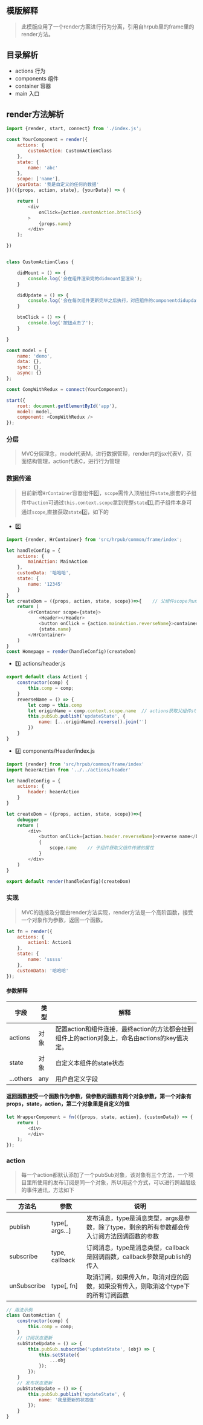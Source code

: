## 模版解释

> 此模版应用了一个render方案进行行为分离，引用自hrpub里的frame里的render方法。

## 目录解析

- actions 行为
- components 组件
- container 容器
- main 入口


## render方法解析

```js
import {render, start, connect} from './index.js';

const YourComponent = render({
    actions: {
        customAction: CustomActionClass
    },
    state: {
        name: 'abc'
    },
    scope: ['name'],
    yourData: '我是自定义的任何的数据'
})(({props, action, state}, {yourData}) => {

    return (
        <div
            onClick={action.customAction.btnClick}
        >
            {props.name}
        </div>
    );

})


class CustomActionClass {

    didMount = () => {
        console.log('会在组件渲染完的didmount里渲染');
    }

    didUpdate = () => {
        console.log('会在每次组件更新完毕之后执行，对应组件的componentdidupdate')
    }

    btnClick = () => {
        console.log('按钮点击了');
    }

}

const model = {
    name: 'demo',
    data: {},
    sync: {},
    async: {}
};

const CompWithRedux = connect(YourComponent);

start({
    root: document.getElementById('app'),
    model: model,
    component: <CompWithRedux />
});

```

### 分层

> MVC分层理念，model代表M，进行数据管理，render内的jsx代表V，页面结构管理，action代表C，进行行为管理

### 数据传递

> 目前新增`HrContainer`容器组件0️⃣，`scope`需传入顶层组件`state`,嵌套的子组件中`action`可通过`this.context.scope`拿到完整`state`1️⃣,而子组件本身可通过`scope`,直接获取`state`2️⃣，如下的
- 0️⃣
```js
import {render, HrContainer} from 'src/hrpub/common/frame/index';

let handleConfig = {
    actions: {
        mainAction: MainAction
    },
    customData: '哈哈哈',
    state: {
        name: '12345'
    }
}
let createDom = ({props, action, state, scope})=>{    // 父组件scope为undefined
    return (
        <HrContainer scope={state}>
            <Header></Header>
            <button onClick = {action.mainAction.reverseName}>container click</button>
            {state.name}
        </HrContainer> 
    )
}
const Homepage = render(handleConfig)(createDom)

```

- 1️⃣ actions/header.js

```js
export default class Action1 {
    constructor(comp) {
        this.comp = comp;
    }
    reverseName = () => {
        let comp = this.comp
        let originName = comp.context.scope.name  // actions获取父组件state  comp.context.scope
        this.pubSub.publish('updateState', {
            name: [...originName].reverse().join('')
        })
    }
}
```

- 2️⃣ components/Header/index.js

```js
import {render} from 'src/hrpub/common/frame/index'
import heaerAction from '../../actions/header'

let handleConfig = {
    actions: {
        header: heaerAction
    }
}

let createDom = ({props, action, state, scope})=>{
    debugger
    return (
        <div>
            <button onClick={action.header.reverseName}>reverse name</button>
            {
                scope.name    // 子组件获取父组件传递的属性
            }
        </div>
    )
}

export default render(handleConfig)(createDom)
```

### 实现

> MVC的连接及分层由render方法实现，render方法是一个高阶函数，接受一个对象作为参数，返回一个函数。

```js
let fn = render({
    actions: {
        action1: Action1
    },
    state: {
        name: 'sssss'
    },
    customData: '哈哈哈'
});
```

#### 参数解释

| 字段 | 类型 | 解释 |
|-----|------|-----|
| actions | 对象 | 配置action和组件连接，最终action的方法都会挂到组件上的action对象上，命名由actions的key值决定。|
| state | 对象 | 自定义本组件的state状态 |
| ...others | any | 用户自定义字段 |

#### 返回函数接受一个函数作为参数，做参数的函数有两个对象参数，第一个对象有props，state，action，第二个对象里是自定义的值

```js
let WrapperComponent = fn(({props, state, action}, {customData}) => {
    return (
        <div>   
        </div>
    );
});
```

### action

> 每一个action都默认添加了一个pubSub对象，该对象有三个方法，一个项目里所使用的发布订阅是同一个对象，所以用这个方式，可以进行跨越层级的事件通讯，方法如下

| 方法名 | 参数 | 说明 |
|-------|-----|------|
| publish | type[, args...] | 发布消息，type是消息类型，args是参数，除了type，剩余的所有参数都会传入订阅方法回调函数的参数 |
| subscribe | type, callback | 订阅消息，type是消息类型，callback是回调函数，callback参数是publish的传入 |
| unSubscribe | type[, fn] | 取消订阅，如果传入fn，取消对应的函数，如果没有传入，则取消这个type下的所有订阅函数 |

```js
// 用法示例
class CustomAction {
    constructor(comp) {
        this.comp = comp;
    }
    // 订阅状态更新
    subStateUpdate = () => {
        this.pubSub.subscribe('updateState', (obj) => {
            this.setState({
                ...obj
            });
        });
    }
    // 发布状态更新
    pubStateUpdate = () => {
        this.pubSub.publish('updateState', {
            name: '我是更新的状态值'
        });
    }
}

```